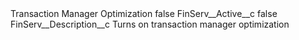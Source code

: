 <?xml version="1.0" encoding="UTF-8"?>
<CustomMetadata xmlns="http://soap.sforce.com/2006/04/metadata" xmlns:xsi="http://www.w3.org/2001/XMLSchema-instance" xmlns:xsd="http://www.w3.org/2001/XMLSchema">
    <label>Transaction Manager Optimization</label>
    <protected>false</protected>
    <values>
        <field>FinServ__Active__c</field>
        <value xsi:type="xsd:boolean">false</value>
    </values>
    <values>
        <field>FinServ__Description__c</field>
        <value xsi:type="xsd:string">Turns on transaction manager optimization</value>
    </values>
</CustomMetadata>

